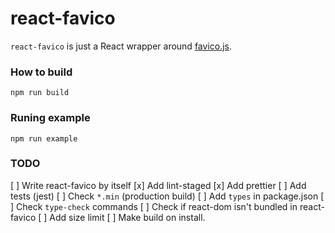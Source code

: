 # react-favico

`react-favico` is just a React wrapper around [favico.js](https://github.com/ejci/favico.js).

### How to build

```
npm run build
```

### Runing example

```
npm run example
```

### TODO

[ ] Write react-favico by itself
[x] Add lint-staged
[x] Add prettier
[ ] Add tests (jest)
[ ] Check `*.min` (production build)
[ ] Add `types` in package.json
[ ] Check `type-check` commands
[ ] Check if react-dom isn't bundled in react-favico
[ ] Add size limit
[ ] Make build on install.